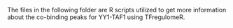 The files in the following folder are R scripts utilized to get more information about the co-binding peaks for YY1-TAF1 using TFregulomeR.
